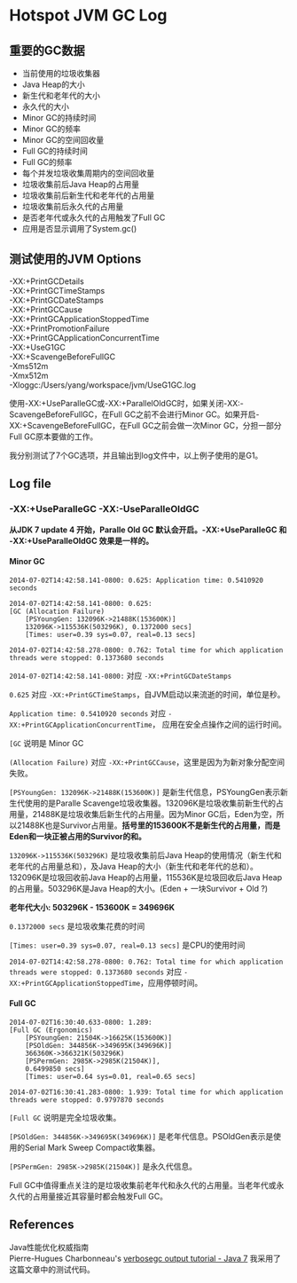 # Hotspot JVM GC Log

## 重要的GC数据

* 当前使用的垃圾收集器
* Java Heap的大小
* 新生代和老年代的大小
* 永久代的大小
* Minor GC的持续时间
* Minor GC的频率
* Minor GC的空间回收量
* Full GC的持续时间
* Full GC的频率
* 每个并发垃圾收集周期内的空间回收量
* 垃圾收集前后Java Heap的占用量
* 垃圾收集前后新生代和老年代的占用量
* 垃圾收集前后永久代的占用量
* 是否老年代或永久代的占用触发了Full GC
* 应用是否显示调用了System.gc()

## 测试使用的JVM Options

-XX:+PrintGCDetails <br />
-XX:+PrintGCTimeStamps <br />
-XX:+PrintGCDateStamps <br />
-XX:+PrintGCCause <br />
-XX:+PrintGCApplicationStoppedTime <br />
-XX:+PrintPromotionFailure <br />
-XX:+PrintGCApplicationConcurrentTime <br />
-XX:+UseG1GC <br />
-XX:+ScavengeBeforeFullGC <br />
-Xms512m <br />
-Xmx512m <br />
-Xloggc:/Users/yang/workspace/jvm/UseG1GC.log <br />

使用-XX:+UseParalleGC或-XX:+ParallelOldGC时，如果关闭-XX:-ScavengeBeforeFullGC，在Full GC之前不会进行Minor GC。如果开启-XX:+ScavengeBeforeFullGC，在Full GC之前会做一次Minor GC，分担一部分Full GC原本要做的工作。

我分别测试了7个GC选项，并且输出到log文件中，以上例子使用的是G1。

## Log file

### -XX:+UseParalleGC -XX:-UseParalleOldGC

**从JDK 7 update 4 开始，Paralle Old GC 默认会开启。-XX:+UseParalleGC 和 -XX:+UseParalleOldGC 效果是一样的。**

#### Minor GC

```
2014-07-02T14:42:58.141-0800: 0.625: Application time: 0.5410920 seconds

2014-07-02T14:42:58.141-0800: 0.625: 
[GC (Allocation Failure) 
	[PSYoungGen: 132096K->21488K(153600K)] 
	132096K->115536K(503296K), 0.1372000 secs] 
	[Times: user=0.39 sys=0.07, real=0.13 secs] 

2014-07-02T14:42:58.278-0800: 0.762: Total time for which application threads were stopped: 0.1373680 seconds
```

`2014-07-02T14:42:58.141-0800:` 对应 `-XX:+PrintGCDateStamps`

`0.625` 对应 `-XX:+PrintGCTimeStamps`，自JVM启动以来流逝的时间，单位是秒。

`Application time: 0.5410920 seconds` 对应 `-XX:+PrintGCApplicationConcurrentTime`， 应用在安全点操作之间的运行时间。

`[GC` 说明是 Minor GC

`(Allocation Failure)` 对应 `-XX:+PrintGCCause`，这里是因为为新对象分配空间失败。

`[PSYoungGen: 132096K->21488K(153600K)]` 是新生代信息，PSYoungGen表示新生代使用的是Paralle Scavenge垃圾收集器。132096K是垃圾收集前新生代的占用量，21488K是垃圾收集后新生代的占用量。因为Minor GC后，Eden为空，所以21488K也是Survivor占用量。**括号里的153600K不是新生代的占用量，而是Eden和一块正被占用的Survivor的和。**

`132096K->115536K(503296K)` 是垃圾收集前后Java Heap的使用情况（新生代和老年代的占用量总和），及Java Heap的大小（新生代和老年代的总和）。132096K是垃圾回收前Java Heap的占用量，115536K是垃圾回收后Java Heap的占用量。503296K是Java Heap的大小。(Eden + 一块Survivor + Old ?)

**老年代大小: 503296K - 153600K = 349696K**

`0.1372000 secs` 是垃圾收集花费的时间

`[Times: user=0.39 sys=0.07, real=0.13 secs]` 是CPU的使用时间

`2014-07-02T14:42:58.278-0800: 0.762: Total time for which application threads were stopped: 0.1373680 seconds` 对应 `-XX:+PrintGCApplicationStoppedTime`，应用停顿时间。

#### Full GC

```
2014-07-02T16:30:40.633-0800: 1.289: 
[Full GC (Ergonomics) 
	[PSYoungGen: 21504K->16625K(153600K)] 
	[PSOldGen: 344856K->349695K(349696K)] 
	366360K->366321K(503296K) 
	[PSPermGen: 2985K->2985K(21504K)], 
	0.6499850 secs] 
	[Times: user=0.64 sys=0.01, real=0.65 secs] 

2014-07-02T16:30:41.283-0800: 1.939: Total time for which application threads were stopped: 0.9797870 seconds
```
`[Full GC` 说明是完全垃圾收集。

`[PSOldGen: 344856K->349695K(349696K)]` 是老年代信息。PSOldGen表示是使用的Serial Mark Sweep Compact收集器。

`[PSPermGen: 2985K->2985K(21504K)]` 是永久代信息。

Full GC中值得重点关注的是垃圾收集前老年代和永久代的占用量。当老年代或永久代的占用量接近其容量时都会触发Full GC。

## References

Java性能优化权威指南 <br />
Pierre-Hugues Charbonneau's [verbosegc output tutorial - Java 7](http://javaeesupportpatterns.blogspot.de/2011/10/verbosegc-output-tutorial-java-7.html) 
我采用了这篇文章中的测试代码。